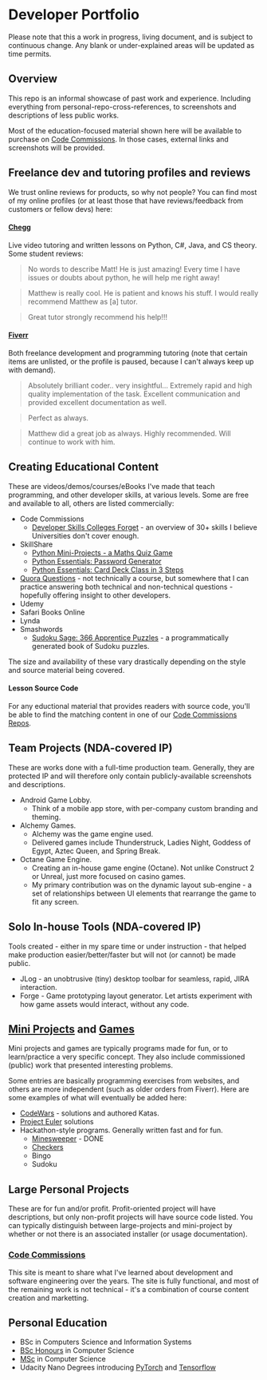 # Developer Portfolio
Please note that this a work in progress, living document, and is subject to continuous change. Any blank or under-explained areas will be updated as time permits.

## Overview
This repo is an informal showcase of past work and experience. Including everything from personal-repo-cross-references, to screenshots and descriptions of less public works.

Most of the education-focused material shown here will be available to purchase on [Code Commissions](https://codecommissions.com/). In those cases, external links and screenshots will be provided.

## Freelance dev and tutoring profiles and reviews
We trust online reviews for products, so why not people? You can find most of my online profiles (or at least those that have reviews/feedback from customers or fellow devs) here:

#### [Chegg](https://www.chegg.com/tutors/online-tutors/Matthew-F-05446/)
Live video tutoring and written lessons on Python, C#, Java, and CS theory. Some student reviews:
 > No words to describe Matt! He is just amazing! Every time I have issues or doubts about python, he will help me right away! 
 
 > Matthew is really cool. He is patient and knows his stuff.  I would really recommend Matthew as [a] tutor.
 
 > Great tutor strongly recommend his help!!!
 
#### [Fiverr](https://www.fiverr.com/users/matthew_zar/)
Both freelance development and programming tutoring (note that certain items are unlisted, or the profile is paused, because I can't always keep up with demand).
 > Absolutely brilliant coder.. very insightful... Extremely rapid and high quality implementation of the task. Excellent communication and provided excellent documentation as well. 
 
 > Perfect as always.
 
 > Matthew did a great job as always. Highly recommended. Will continue to work with him.

## Creating Educational Content
These are videos/demos/courses/eBooks I've made that teach programming, and other developer skills, at various levels. Some are free and available to all, others are listed commercially:
 - Code Commissions
	- [Developer Skills Colleges Forget](https://codecommissions.com/p/developer-skills-colleges-forget) - an overview of 30+ skills I believe Universities don't cover enough.
 - SkillShare
 	- [Python Mini-Projects - a Maths Quiz Game](https://skl.sh/2vgU7Y7)
 	- [Python Essentials: Password Generator](https://skl.sh/2TDL5eL)
	- [Python Essentials: Card Deck Class in 3 Steps](https://skl.sh/2OWSFjM) 
 - [Quora Questions](https://www.quora.com/profile/Matthew-Funcke/) - not technically a course, but somewhere that I can practice answering both technical and non-technical questions - hopefully offering insight to other developers.
 - Udemy
 - Safari Books Online
 - Lynda
 - Smashwords 
	- [Sudoku Sage: 366 Apprentice Puzzles](https://www.smashwords.com/books/view/428322) - a programmatically generated book of Sudoku puzzles.
 
The size and availability of these vary drastically depending on the style and source material being covered.

#### Lesson Source Code
For any eductional material that provides readers with source code, you'll be able to find the matching content in one of our [Code Commissions Repos](https://github.com/CodeCommissions/).

## Team Projects (NDA-covered IP)
These are works done with a full-time production team. Generally, they are protected IP and will therefore only contain publicly-available screenshots and descriptions.
 - Android Game Lobby.
 	- Think of a mobile app store, with per-company custom branding and theming.
 - Alchemy Games. 
	- Alchemy was the game engine used.
 	- Delivered games include Thunderstruck, Ladies Night, Goddess of Egypt, Aztec Queen, and Spring Break. 
 - Octane Game Engine. 
 	- Creating an in-house game engine (Octane). Not unlike Construct 2 or Unreal, just more focused on casino games.
	- My primary contribution was on the dynamic layout sub-engine - a set of relationships between UI elements that rearrange the game to fit any screen.

## Solo In-house Tools (NDA-covered IP)
Tools created - either in my spare time or under instruction - that helped make production easier/better/faster but will not (or cannot) be made public.
 - JLog - an unobtrusive (tiny) desktop toolbar for seamless, rapid, JIRA interaction.
 - Forge - Game prototyping layout generator. Let artists experiment with how game assets would interact, without any code.
  
## [Mini Projects](Sample%20Mini%20Projects/) and [Games](Fun-And-Games/)
Mini projects and games are typically programs made for fun, or to learn/practice a very specific concept. They also include commissioned (public) work that presented interesting problems. 

Some entries are basically programming exercises from websites, and others are more independent (such as older orders from Fiverr).
Here are some examples of what will eventually be added here:
 - [CodeWars](https://www.codewars.com/users/Anarki) - solutions and authored Katas.
 - [Project Euler](https://projecteuler.net/) solutions
 - Hackathon-style programs. Generally written fast and for fun.
	 - [Minesweeper](Fun-And-Games/Minesweeper/README.md) - DONE
	 - [Checkers](Fun-And-Games/Checkers/README.md)
	 - Bingo
	 - Sudoku

## Large Personal Projects
These are for fun and/or profit. Profit-oriented project will have descriptions, but only non-profit projects will have source code listed. You can typically distinguish between large-projects and mini-project by whether or not there is an associated installer (or usage documentation).

### [Code Commissions](https://codecommissions.com)
This site is meant to share what I've learned about development and software engineering over the years. The site is fully functional, and most of the remaining work is not technical - it's a combination of course content creation and marketting.

## Personal Education
 - BSc in Computers Science and Information Systems
 - [BSc Honours](Educational%Books/CrowdSimulation-BScThesis/) in Computer Science
 - [MSc](Educational%Books/ProgrammingMetaphors-MScThesis/) in Computer Science
 - Udacity Nano Degrees introducing [PyTorch](https://confirm.udacity.com/C324HNSJ) and [Tensorflow](https://confirm.udacity.com/4QURNATJ)

